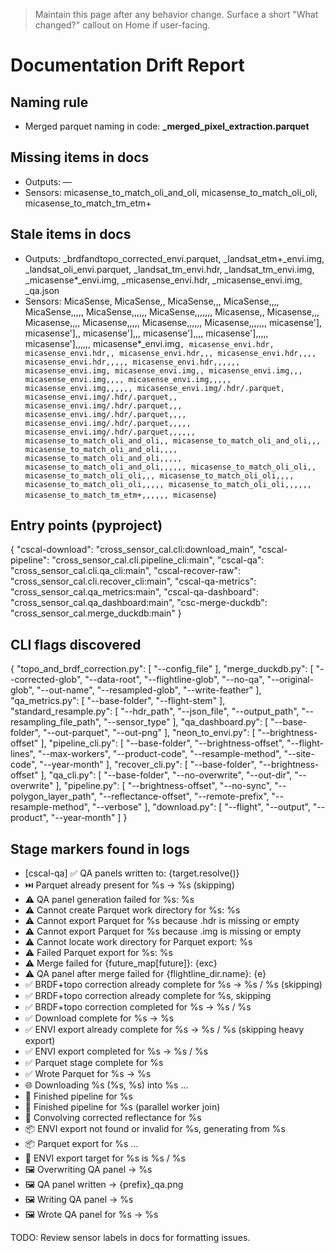 > Maintain this page after any behavior change. Surface a short "What changed?" callout on Home if user-facing.

# Documentation Drift Report

## Naming rule
- Merged parquet naming in code: **<prefix>_merged_pixel_extraction.parquet**

## Missing items in docs
- Outputs: —
- Sensors: micasense_to_match_oli_and_oli, micasense_to_match_oli_oli, micasense_to_match_tm_etm+

## Stale items in docs
- Outputs: _brdfandtopo_corrected_envi.parquet, _landsat_etm+_envi.img, _landsat_oli_envi.parquet, _landsat_tm_envi.hdr, _landsat_tm_envi.img, _micasense*_envi.img, _micasense_envi.hdr, _micasense_envi.img, _qa.json
- Sensors: MicaSense, MicaSense,, MicaSense,,, MicaSense,,,, MicaSense,,,,, MicaSense,,,,,, MicaSense,,,,,,, Micasense,, Micasense,,, Micasense,,,, Micasense,,,,, Micasense,,,,,, Micasense,,,,,,, micasense'], micasense'],, micasense'],,, micasense'],,,, micasense'],,,,, micasense'],,,,,, micasense*_envi.img`, micasense_envi.hdr, micasense_envi.hdr,, micasense_envi.hdr,,, micasense_envi.hdr,,,, micasense_envi.hdr,,,,, micasense_envi.hdr,,,,,, micasense_envi.img, micasense_envi.img,, micasense_envi.img,,, micasense_envi.img,,,, micasense_envi.img,,,,, micasense_envi.img,,,,,, micasense_envi.img/.hdr/.parquet, micasense_envi.img/.hdr/.parquet,, micasense_envi.img/.hdr/.parquet,,, micasense_envi.img/.hdr/.parquet,,,, micasense_envi.img/.hdr/.parquet,,,,, micasense_envi.img/.hdr/.parquet,,,,,, micasense_to_match_oli_and_oli,, micasense_to_match_oli_and_oli,,, micasense_to_match_oli_and_oli,,,, micasense_to_match_oli_and_oli,,,,, micasense_to_match_oli_and_oli,,,,,, micasense_to_match_oli_oli,, micasense_to_match_oli_oli,,, micasense_to_match_oli_oli,,,, micasense_to_match_oli_oli,,,,, micasense_to_match_oli_oli,,,,,, micasense_to_match_tm_etm+,,,,,, micasense`)

## Entry points (pyproject)
{
  "cscal-download": "cross_sensor_cal.cli:download_main",
  "cscal-pipeline": "cross_sensor_cal.cli.pipeline_cli:main",
  "cscal-qa": "cross_sensor_cal.cli.qa_cli:main",
  "cscal-recover-raw": "cross_sensor_cal.cli.recover_cli:main",
  "cscal-qa-metrics": "cross_sensor_cal.qa_metrics:main",
  "cscal-qa-dashboard": "cross_sensor_cal.qa_dashboard:main",
  "csc-merge-duckdb": "cross_sensor_cal.merge_duckdb:main"
}

## CLI flags discovered
{
  "topo_and_brdf_correction.py": [
    "--config_file"
  ],
  "merge_duckdb.py": [
    "--corrected-glob",
    "--data-root",
    "--flightline-glob",
    "--no-qa",
    "--original-glob",
    "--out-name",
    "--resampled-glob",
    "--write-feather"
  ],
  "qa_metrics.py": [
    "--base-folder",
    "--flight-stem"
  ],
  "standard_resample.py": [
    "--hdr_path",
    "--json_file",
    "--output_path",
    "--resampling_file_path",
    "--sensor_type"
  ],
  "qa_dashboard.py": [
    "--base-folder",
    "--out-parquet",
    "--out-png"
  ],
  "neon_to_envi.py": [
    "--brightness-offset"
  ],
  "pipeline_cli.py": [
    "--base-folder",
    "--brightness-offset",
    "--flight-lines",
    "--max-workers",
    "--product-code",
    "--resample-method",
    "--site-code",
    "--year-month"
  ],
  "recover_cli.py": [
    "--base-folder",
    "--brightness-offset"
  ],
  "qa_cli.py": [
    "--base-folder",
    "--no-overwrite",
    "--out-dir",
    "--overwrite"
  ],
  "pipeline.py": [
    "--brightness-offset",
    "--no-sync",
    "--polygon_layer_path",
    "--reflectance-offset",
    "--remote-prefix",
    "--resample-method",
    "--verbose"
  ],
  "download.py": [
    "--flight",
    "--output",
    "--product",
    "--year-month"
  ]
}

## Stage markers found in logs
- [cscal-qa] ✅ QA panels written to: {target.resolve()}
- ⏭️ Parquet already present for %s -> %s (skipping)
- ⚠️  QA panel generation failed for %s: %s
- ⚠️ Cannot create Parquet work directory for %s: %s
- ⚠️ Cannot export Parquet for %s because .hdr is missing or empty
- ⚠️ Cannot export Parquet for %s because .img is missing or empty
- ⚠️ Cannot locate work directory for Parquet export: %s
- ⚠️ Failed Parquet export for %s: %s
- ⚠️ Merge failed for {future_map[future]}: {exc}
- ⚠️ QA panel after merge failed for {flightline_dir.name}: {e}
- ✅ BRDF+topo correction already complete for %s -> %s / %s (skipping)
- ✅ BRDF+topo correction already complete for %s, skipping
- ✅ BRDF+topo correction completed for %s -> %s / %s
- ✅ Download complete for %s → %s
- ✅ ENVI export already complete for %s -> %s / %s (skipping heavy export)
- ✅ ENVI export completed for %s -> %s / %s
- ✅ Parquet stage complete for %s
- ✅ Wrote Parquet for %s -> %s
- 🌐 Downloading %s (%s, %s) into %s ...
- 🎉 Finished pipeline for %s
- 🎉 Finished pipeline for %s (parallel worker join)
- 🎯 Convolving corrected reflectance for %s
- 📦 ENVI export not found or invalid for %s, generating from %s
- 📦 Parquet export for %s ...
- 🔎 ENVI export target for %s is %s / %s
- 🖼️  Overwriting QA panel -> %s
- 🖼️  QA panel written → {prefix}_qa.png
- 🖼️  Writing QA panel -> %s
- 🖼️  Wrote QA panel for %s -> %s

TODO: Review sensor labels in docs for formatting issues.
